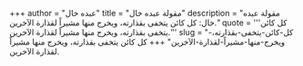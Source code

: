 +++
author = "عبده خال"
title = "مقولة عبده خال"
description = "مقولة عبده خال: كل كائن يتخفى بقذارته، ويخرج منها مشيراً لقذارة الآخرين."
quote = '''كل كائن يتخفى بقذارته، ويخرج منها مشيراً لقذارة الآخرين.'''
slug = "كل-كائن-يتخفى-بقذارته،-ويخرج-منها-مشيراً-لقذارة-الآخرين"
+++
كل كائن يتخفى بقذارته، ويخرج منها مشيراً لقذارة الآخرين.
